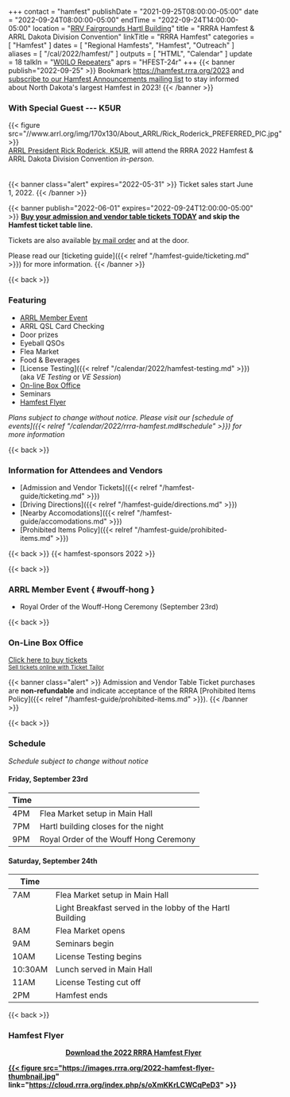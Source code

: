 +++
contact = "hamfest"
publishDate = "2021-09-25T08:00:00-05:00"
date = "2022-09-24T08:00:00-05:00"
endTime	 = "2022-09-24T14:00:00-05:00"
location = "[RRV Fairgrounds Hartl Building](/places/rrv-fairgrounds-hartl-building)"
title = "RRRA Hamfest & ARRL Dakota Division Convention"
linkTitle = "RRRA Hamfest"
categories = [ "Hamfest" ]
dates = [ "Regional Hamfests", "Hamfest", "Outreach" ]
aliases = [ "/cal/2022/hamfest/" ]
outputs = [ "HTML", "Calendar" ]
update = 18
talkIn = "[W0ILO Repeaters](/radios/)"
aprs = "HFEST-24r"
+++
{{< banner publish="2022-09-25" >}}
Bookmark https://hamfest.rrra.org/2023 and
[subscribe to our Hamfest Announcements mailing list](https://lists.rrra.org/mailman/listinfo/hamfest-announce)
to stay informed about North Dakota's largest Hamfest in 2023!
{{< /banner >}}

### With Special Guest --- K5UR

<div style="float:left;padding-right:1.4em;">
{{< figure src="//www.arrl.org/img/170x130/About_ARRL/Rick_Roderick_PREFERRED_PIC.jpg" >}}
</div>
<p style="clear;both;"></p>

[ARRL President Rick Roderick, K5UR](https://www.arrl.org/president),
will attend the RRRA 2022 Hamfest & ARRL Dakota Division Convention
*in-person*.

<p style="clear:both;padding-top:6px;"></p>

{{< banner class="alert" expires="2022-05-31" >}}
Ticket sales start June 1, 2022.
{{< /banner >}}

{{< banner publish="2022-06-01" expires="2022-09-24T12:00:00-05:00" >}}
**[Buy your admission and vendor table tickets TODAY](https://buytickets.at/redriverradioamateurs/700726/r/calendar-hamfest)
and skip the Hamfest ticket table line.**

Tickets are also available
[by mail order](https://cloud.rrra.org/index.php/s/4LSCD28maTmL7JT)
and at the door.

Please read our
[ticketing guide]({{< relref "/hamfest-guide/ticketing.md" >}})
for more information.
{{< /banner >}}

{{< back >}}
### Featuring

* [ARRL Member Event](#wouff-hong)
* ARRL QSL Card Checking
* Door prizes
* Eyeball QSOs
* Flea Market
* Food & Beverages
* [License Testing]({{< relref "/calendar/2022/hamfest-testing.md" >}}) (aka *VE Testing* or *VE Session*)
* [On-line Box Office](#on-line-box-office)
* Seminars
* [Hamfest Flyer](#hamfest-flyer)

*Plans subject to change without notice. Please visit our [schedule of events]({{< relref "/calendar/2022/rrra-hamfest.md#schedule" >}}) for more information*

{{< back >}}
### Information for Attendees and Vendors
* [Admission and Vendor Tickets]({{< relref "/hamfest-guide/ticketing.md" >}})
* [Driving Directions]({{< relref "/hamfest-guide/directions.md" >}})
* [Nearby Accomodations]({{< relref "/hamfest-guide/accomodations.md" >}})
* [Prohibited Items Policy]({{< relref "/hamfest-guide/prohibited-items.md" >}})

{{< back >}}
{{< hamfest-sponsors 2022 >}}

{{< back >}}
### ARRL Member Event { #wouff-hong }
* Royal Order of the Wouff-Hong Ceremony (September 23rd)

{{< back >}}
### On-Line Box Office

<!-- Ticket Tailor Widget. Paste this into your website where you want the
{{< hamfest-sponsors 2019 >}}
{{< hamfest-sponsors 2019 >}}
{{< hamfest-sponsors 2019 >}}
widget to appear. Do not change the code or the widget may not work properly.
-->
<div class="tt-widget"><div class="tt-widget-fallback"><p><a
href="https://www.tickettailor.com/all-tickets/redriverradioamateurs/?ref=website_widget"
target="_blank">Click here to buy tickets</a><br /><small><a
href="https://www.tickettailor.com?rf=wdg_99768"
class="tt-widget-powered">Sell tickets online with Ticket
Tailor</a></small></p></div><script
src="https://cdn.tickettailor.com/js/widgets/min/widget.js"
data-url="https://www.tickettailor.com/all-tickets/redriverradioamateurs/"
data-type="inline" data-inline-minimal="true" data-inline-show-logo="false"
data-inline-bg-fill="false" data-inline-inherit-ref-from-url-param=""
data-inline-ref="website_widget"></script></div>
<!-- End of Ticket Tailor Widget -->

{{< banner class="alert" >}}
Admission and Vendor Table Ticket purchases are **non-refundable** and indicate
acceptance of the RRRA
[Prohibited Items Policy]({{< relref "/hamfest-guide/prohibited-items.md" >}}).
{{< /banner >}}

{{< back >}}
### Schedule
*Schedule subject to change without notice*

#### Friday, September 23rd

Time |      |
-----|------|
4PM | Flea Market setup in Main Hall
7PM | Hartl building closes for the night
9PM | Royal Order of the Wouff Hong Ceremony

#### Saturday, September 24th

Time |      |
-----|------|
7AM | Flea Market setup in Main Hall
&nbsp; | Light Breakfast served in the lobby of the Hartl Building
8AM | Flea Market opens
9AM | Seminars begin
10AM | License Testing begins
10:30AM | Lunch served in Main Hall
11AM | License Testing cut off
2PM | Hamfest ends

<!--
{{< back >}}
### Seminars

*Seminars subject to change without notice*

Time | Subject | Presented by
-----|---------|-------------
TBD  | ARRL Update | ...
-->

{{< back >}}
### Hamfest Flyer

<div style="width:100%;text-align:center;">
<strong><a href="https://cloud.rrra.org/index.php/s/oXmKKrLCWCqPeD3">Download
the 2022 RRRA Hamfest Flyer</s>
</div>

{{< figure src="https://images.rrra.org/2022-hamfest-flyer-thumbnail.jpg" link="https://cloud.rrra.org/index.php/s/oXmKKrLCWCqPeD3" >}}

